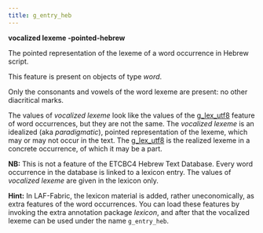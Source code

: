 ```yaml
---
title: g_entry_heb
---
```


**vocalized lexeme -pointed-hebrew**

The pointed representation of the lexeme of a word occurrence in Hebrew script.

This feature is present on objects of type *word*.

Only the consonants and vowels of the word lexeme are present: no other diacritical marks.

The values of *vocalized lexeme* look like the values of the [g_lex_utf8](g_lex_utf8) feature
of word occurrences, but they are not the same.
The *vocalized lexeme* is an idealized (aka *paradigmatic*), pointed representation of the lexeme,
which may or may not occur in the text.
The [g_lex_utf8](g_lex_utf8) is the realized lexeme in a concrete occurrence, of which it may be a part.

**NB:**
This is not a feature of the ETCBC4 Hebrew Text Database.
Every word occurrence in the database is linked to a lexicon entry.
The values of *vocalized lexeme* are given in the lexicon only.

**Hint:**
In LAF-Fabric, the lexicon material is added, rather uneconomically, as extra features 
of the word occurrences. 
You can load these features by invoking the extra annotation package *lexicon*, and after
that the vocalized lexeme can be used under the name `g_entry_heb`.

